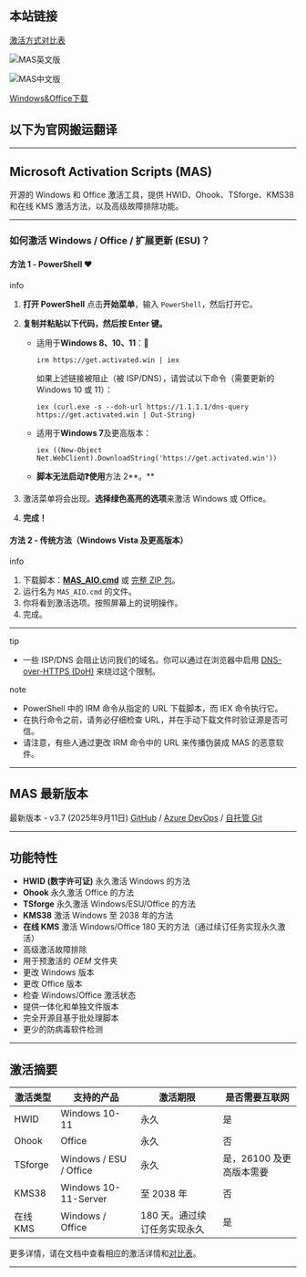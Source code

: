 ## 本站链接
[激活方式对比表](./chart.md)

![MAS英文版](https://hog-starwatch.github.io/MAS/MAS_AIO_v3.7_En_W.cmd.png)

![MAS中文版](https://hog-starwatch.github.io/MAS/MAS_AIO_v3.7_Chs_W.cmd.png)

[Windows&Office下载](./download.md)

## 以下为官网搬运翻译

---

## Microsoft Activation Scripts (MAS)

开源的 Windows 和 Office 激活工具，提供 HWID、Ohook、TSforge、KMS38 和在线 KMS 激活方法，以及高级故障排除功能。

---

### 如何激活 Windows / Office / 扩展更新 (ESU)？[​](#how-to-activate-windows--office--extended-updates-esu "直接链接到如何激活 Windows / Office / 扩展更新 (ESU)？")

#### 方法 1 - PowerShell ❤️[​](#method-1---powershell-️ "直接链接到方法 1 - PowerShell ❤️")

info

1. **打开 PowerShell**
   点击**开始菜单**，输入 `PowerShell`，然后打开它。
2. **复制并粘贴以下代码，然后按 Enter 键。**

   * 适用于**Windows 8、10、11**：📌

     ```
     irm https://get.activated.win | iex
     ```

     如果上述链接被阻止（被 ISP/DNS），请尝试以下命令（需要更新的 Windows 10 或 11）：

     ```
     iex (curl.exe -s --doh-url https://1.1.1.1/dns-query https://get.activated.win | Out-String)
     ```
   * 适用于**Windows 7**及更高版本：

     ```
     iex ((New-Object Net.WebClient).DownloadString('https://get.activated.win'))
     ```
   * **脚本无法启动❓使用**方法 2**。**
3. 激活菜单将会出现。**选择绿色高亮的选项**来激活 Windows 或 Office。
4. **完成！**

#### 方法 2 - 传统方法（Windows Vista 及更高版本）[​](#method-2---traditional-windows-vista-and-later "直接链接到方法 2 - 传统方法（Windows Vista 及更高版本）")

info

1. 下载脚本：[**MAS\_AIO.cmd**](https://dev.azure.com/massgrave/Microsoft-Activation-Scripts/_apis/git/repositories/Microsoft-Activation-Scripts/items?path=/MAS/All-In-One-Version-KL/MAS_AIO.cmd&download=true) 或 [完整 ZIP 包](https://dev.azure.com/massgrave/Microsoft-Activation-Scripts/_apis/git/repositories/Microsoft-Activation-Scripts/items?$format=zip)。
2. 运行名为 `MAS_AIO.cmd` 的文件。
3. 你将看到激活选项。按照屏幕上的说明操作。
4. 完成。

---

tip

* 一些 ISP/DNS 会阻止访问我们的域名。你可以通过在浏览器中启用 [DNS-over-HTTPS (DoH)](https://developers.cloudflare.com/1.1.1.1/encryption/dns-over-https/encrypted-dns-browsers/) 来绕过这个限制。

note

* PowerShell 中的 IRM 命令从指定的 URL 下载脚本，而 IEX 命令执行它。
* 在执行命令之前，请务必仔细检查 URL，并在手动下载文件时验证源是否可信。
* 请注意，有些人通过更改 IRM 命令中的 URL 来传播伪装成 MAS 的恶意软件。

---

## MAS 最新版本[​](#mas-latest-release "直接链接到 MAS 最新版本")

最新版本 - v3.7 (2025年9月11日)
[GitHub](https://github.com/massgravel/Microsoft-Activation-Scripts) / [Azure DevOps](https://dev.azure.com/massgrave/_git/Microsoft-Activation-Scripts) / [自托管 Git](https://git.activated.win/massgrave/Microsoft-Activation-Scripts)

---

## 功能特性[​](#features "直接链接到功能特性")

* **HWID (数字许可证)** 永久激活 Windows 的方法
* **Ohook** 永久激活 Office 的方法
* **TSforge** 永久激活 Windows/ESU/Office 的方法
* **KMS38** 激活 Windows 至 2038 年的方法
* **在线 KMS** 激活 Windows/Office 180 天的方法（通过续订任务实现永久激活）
* 高级激活故障排除
* 用于预激活的 $OEM$ 文件夹
* 更改 Windows 版本
* 更改 Office 版本
* 检查 Windows/Office 激活状态
* 提供一体化和单独文件版本
* 完全开源且基于批处理脚本
* 更少的防病毒软件检测

---

## 激活摘要[​](#activations-summary "直接链接到激活摘要")

| 激活类型 | 支持的产品 | 激活期限 | 是否需要互联网 |
| --- | --- | --- | --- |
| HWID | Windows 10-11 | 永久 | 是 |
| Ohook | Office | 永久 | 否 |
| TSforge | Windows / ESU / Office | 永久 | 是，26100 及更高版本需要 |
| KMS38 | Windows 10-11-Server | 至 2038 年 | 否 |
| 在线 KMS | Windows / Office | 180 天。通过续订任务实现永久 | 是 |

更多详情，请在文档中查看相应的激活详情和[对比表](./chart.md)。

---